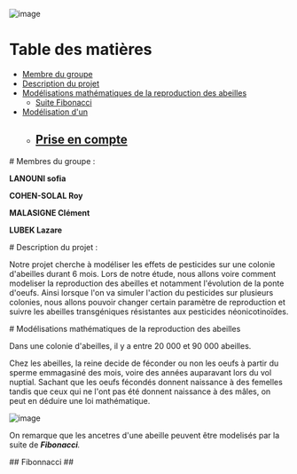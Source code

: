 
![image](https://www.espritsante.com/images/0248103001340357281.jpg)

# Table des matières 
- [Membre du groupe](#membres)  
- [Description du projet ](#sujet)
- [Modélisations mathématiques de la reproduction des abeilles](#doc_ref)  
  - [Suite Fibonacci ](#Fibonacci)
- [Modélisation d'un ](#Modélisations)
  - [Prise en compte ](#Modélisation_plasticité)
    - 



<a name="membres"/>
# Membres du groupe :

**LANOUNI sofia**  

**COHEN-SOLAL Roy**

**MALASIGNE Clément**

**LUBEK Lazare** 

<a name="sujet"/>
# Description du projet :

  Notre projet cherche à modéliser les effets de pesticides sur une colonie d'abeilles durant 6 mois. Lors de notre étude, nous allons voire comment modeliser la reproduction des abeilles et notamment l'évolution de la ponte d'oeufs. Ainsi lorsque l'on va simuler l'action du pesticides sur plusieurs colonies, nous allons pouvoir changer certain paramètre de reproduction et suivre les abeilles transgéniques résistantes aux pesticides néonicotinoïdes.
  

<a name="doc_ref"/>
# Modélisations mathématiques de la reproduction des abeilles

  Dans une colonie d'abeilles, il y a entre 20 000 et 90 000 abeilles. 
  
  Chez les abeilles, la reine decide de féconder ou non les oeufs à partir du sperme emmagasiné des mois, voire des années auparavant lors du vol nuptial. Sachant que les oeufs fécondés donnent naissance à des femelles tandis que ceux qui ne l'ont pas été donnent naissance à des mâles, on peut en déduire une loi mathématique. 

![image](http://www.lenombredor.free.fr/nature_fichiers/image021.jpg)

  On remarque que les ancetres d'une abeille peuvent être modelisés par la suite de _**Fibonacci**._

            
  <a name="Fibonacci"/>
    ## Fibonnacci ##
  
  

